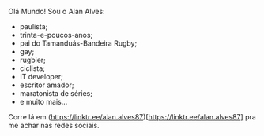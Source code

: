 Olá Mundo!
Sou o Alan Alves:
- paulista;
- trinta-e-poucos-anos;
- pai do Tamanduás-Bandeira Rugby;
- gay;
- rugbier;
- ciclista;
- IT developer;
- escritor amador;
- maratonista de séries;
- e muito mais...

Corre lá em (https://linktr.ee/alan.alves87)[https://linktr.ee/alan.alves87] pra me achar nas redes sociais.
